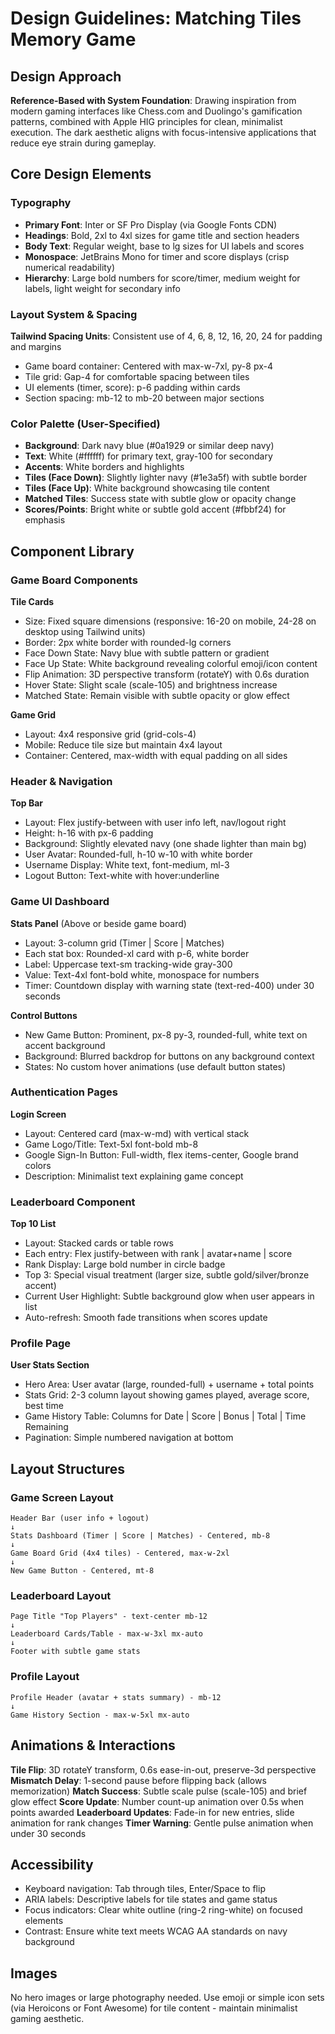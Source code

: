 # Design Guidelines: Matching Tiles Memory Game

## Design Approach

**Reference-Based with System Foundation**: Drawing inspiration from modern gaming interfaces like Chess.com and Duolingo's gamification patterns, combined with Apple HIG principles for clean, minimalist execution. The dark aesthetic aligns with focus-intensive applications that reduce eye strain during gameplay.

## Core Design Elements

### Typography
- **Primary Font**: Inter or SF Pro Display (via Google Fonts CDN)
- **Headings**: Bold, 2xl to 4xl sizes for game title and section headers
- **Body Text**: Regular weight, base to lg sizes for UI labels and scores
- **Monospace**: JetBrains Mono for timer and score displays (crisp numerical readability)
- **Hierarchy**: Large bold numbers for score/timer, medium weight for labels, light weight for secondary info

### Layout System & Spacing
**Tailwind Spacing Units**: Consistent use of 4, 6, 8, 12, 16, 20, 24 for padding and margins
- Game board container: Centered with max-w-7xl, py-8 px-4
- Tile grid: Gap-4 for comfortable spacing between tiles
- UI elements (timer, score): p-6 padding within cards
- Section spacing: mb-12 to mb-20 between major sections

### Color Palette (User-Specified)
- **Background**: Dark navy blue (#0a1929 or similar deep navy)
- **Text**: White (#ffffff) for primary text, gray-100 for secondary
- **Accents**: White borders and highlights
- **Tiles (Face Down)**: Slightly lighter navy (#1e3a5f) with subtle border
- **Tiles (Face Up)**: White background showcasing tile content
- **Matched Tiles**: Success state with subtle glow or opacity change
- **Scores/Points**: Bright white or subtle gold accent (#fbbf24) for emphasis

## Component Library

### Game Board Components

**Tile Cards**
- Size: Fixed square dimensions (responsive: 16-20 on mobile, 24-28 on desktop using Tailwind units)
- Border: 2px white border with rounded-lg corners
- Face Down State: Navy blue with subtle pattern or gradient
- Face Up State: White background revealing colorful emoji/icon content
- Flip Animation: 3D perspective transform (rotateY) with 0.6s duration
- Hover State: Slight scale (scale-105) and brightness increase
- Matched State: Remain visible with subtle opacity or glow effect

**Game Grid**
- Layout: 4x4 responsive grid (grid-cols-4)
- Mobile: Reduce tile size but maintain 4x4 layout
- Container: Centered, max-width with equal padding on all sides

### Header & Navigation

**Top Bar**
- Layout: Flex justify-between with user info left, nav/logout right
- Height: h-16 with px-6 padding
- Background: Slightly elevated navy (one shade lighter than main bg)
- User Avatar: Rounded-full, h-10 w-10 with white border
- Username Display: White text, font-medium, ml-3
- Logout Button: Text-white with hover:underline

### Game UI Dashboard

**Stats Panel** (Above or beside game board)
- Layout: 3-column grid (Timer | Score | Matches)
- Each stat box: Rounded-xl card with p-6, white border
- Label: Uppercase text-sm tracking-wide gray-300
- Value: Text-4xl font-bold white, monospace for numbers
- Timer: Countdown display with warning state (text-red-400) under 30 seconds

**Control Buttons**
- New Game Button: Prominent, px-8 py-3, rounded-full, white text on accent background
- Background: Blurred backdrop for buttons on any background context
- States: No custom hover animations (use default button states)

### Authentication Pages

**Login Screen**
- Layout: Centered card (max-w-md) with vertical stack
- Game Logo/Title: Text-5xl font-bold mb-8
- Google Sign-In Button: Full-width, flex items-center, Google brand colors
- Description: Minimalist text explaining game concept

### Leaderboard Component

**Top 10 List**
- Layout: Stacked cards or table rows
- Each entry: Flex justify-between with rank | avatar+name | score
- Rank Display: Large bold number in circle badge
- Top 3: Special visual treatment (larger size, subtle gold/silver/bronze accent)
- Current User Highlight: Subtle background glow when user appears in list
- Auto-refresh: Smooth fade transitions when scores update

### Profile Page

**User Stats Section**
- Hero Area: User avatar (large, rounded-full) + username + total points
- Stats Grid: 2-3 column layout showing games played, average score, best time
- Game History Table: Columns for Date | Score | Bonus | Total | Time Remaining
- Pagination: Simple numbered navigation at bottom

## Layout Structures

### Game Screen Layout
```
Header Bar (user info + logout)
↓
Stats Dashboard (Timer | Score | Matches) - Centered, mb-8
↓
Game Board Grid (4x4 tiles) - Centered, max-w-2xl
↓
New Game Button - Centered, mt-8
```

### Leaderboard Layout
```
Page Title "Top Players" - text-center mb-12
↓
Leaderboard Cards/Table - max-w-3xl mx-auto
↓
Footer with subtle game stats
```

### Profile Layout
```
Profile Header (avatar + stats summary) - mb-12
↓
Game History Section - max-w-5xl mx-auto
```

## Animations & Interactions

**Tile Flip**: 3D rotateY transform, 0.6s ease-in-out, preserve-3d perspective
**Mismatch Delay**: 1-second pause before flipping back (allows memorization)
**Match Success**: Subtle scale pulse (scale-105) and brief glow effect
**Score Update**: Number count-up animation over 0.5s when points awarded
**Leaderboard Updates**: Fade-in for new entries, slide animation for rank changes
**Timer Warning**: Gentle pulse animation when under 30 seconds

## Accessibility
- Keyboard navigation: Tab through tiles, Enter/Space to flip
- ARIA labels: Descriptive labels for tile states and game status
- Focus indicators: Clear white outline (ring-2 ring-white) on focused elements
- Contrast: Ensure white text meets WCAG AA standards on navy background

## Images
No hero images or large photography needed. Use emoji or simple icon sets (via Heroicons or Font Awesome) for tile content - maintain minimalist gaming aesthetic.